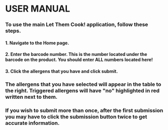 # USER MANUAL

### To use the main Let Them Cook! application, follow these steps.

#### 1. Navigate to the Home page.

#### 2. Enter the barcode number. This is the number located under the barcode on the product. You should enter ALL numbers located here!

#### 3. Click the allergens that you have and click submit.

### The allergens that you have selected will appear in the table to the right. Triggered allergens will have "no" highlighted in red written next to them.

### If you wish to submit more than once, after the first submission you may have to click the submission button twice to get accurate information.